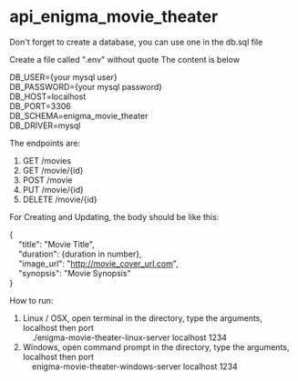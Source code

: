# api_enigma_movie_theater

Don't forget to create a database, you can use one in the db.sql file

Create a file called ".env" without quote
The content is below

DB_USER={your mysql user} <br />
DB_PASSWORD={your mysql password} <br />
DB_HOST=localhost <br />
DB_PORT=3306 <br />
DB_SCHEMA=enigma_movie_theater <br />
DB_DRIVER=mysql <br />

The endpoints are:
1. GET /movies
2. GET /movie/{id}
3. POST /movie
4. PUT /movie/{id}
5. DELETE /movie/{id}

For Creating and Updating, the body should be like this:

{ <br />
&nbsp;&nbsp;&nbsp;&nbsp;"title": "Movie Title", <br />
&nbsp;&nbsp;&nbsp;&nbsp;"duration": {duration in number}, <br />
&nbsp;&nbsp;&nbsp;&nbsp;"image_url": "http://movie_cover_url.com", <br />
&nbsp;&nbsp;&nbsp;&nbsp;"synopsis": "Movie Synopsis" <br />
} <br />

How to run:
1. Linux / OSX, open terminal in the directory, type the arguments, localhost then port <br />
&nbsp;&nbsp;&nbsp;&nbsp;./enigma-movie-theater-linux-server localhost 1234
2. Windows, open command prompt in the directory, type the arguments, localhost then port<br />
&nbsp;&nbsp;&nbsp;&nbsp;enigma-movie-theater-windows-server localhost 1234
